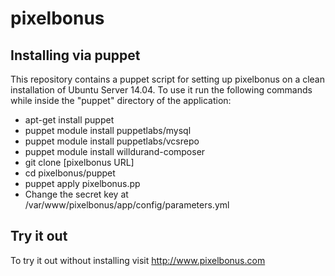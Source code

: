 # pixelbonus

## Installing via puppet
This repository contains a puppet script for setting up pixelbonus on a clean installation of Ubuntu Server 14.04.
To use it run the following commands while inside the "puppet" directory of the application:

 - apt-get install puppet
 - puppet module install puppetlabs/mysql
 - puppet module install puppetlabs/vcsrepo
 - puppet module install willdurand-composer
 - git clone [pixelbonus URL]
 - cd pixelbonus/puppet
 - puppet apply pixelbonus.pp
 - Change the secret key at /var/www/pixelbonus/app/config/parameters.yml

## Try it out
To try it out without installing visit http://www.pixelbonus.com
